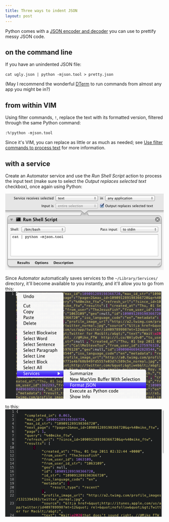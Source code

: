 ```yaml
---
title: Three ways to indent JSON
layout: post
---
```


Python comes with a [JSON encoder and decoder](http://docs.python.org/library/json.html) you can use to prettify messy JSON code.

## on the command line

If you have an unindented JSON file:  

`cat ugly.json | python -mjson.tool > pretty.json`

(May I recommend the wonderful [DTerm](http://itunes.apple.com/us/app/dterm/id415520058?mt=12) to run commands from almost any app you might be in?)

## from within VIM

Using filter commands, `!`, replace the text with its formatted version, filtered through the same Python command:  

`:%!python -mjson.tool`

Since it's VIM, you can replace as little or as much as needed; see [Use filter commands to process text](http://vim.wikia.com/wiki/Use_filter_commands_to_process_text) for more information.

## with a service

Create an Automator service and use the *Run Shell Script* action to process the input text (make sure to select the *Output replaces selected text* checkbox), once again using Python:

![Automator service](/media/images/json_workflow.png)

Since Automator automatically saves services to the `~/Library/Services/` directory, it'll become available to you instantly, and it'll allow you to go from this:   
![Unindented JSON code](/media/images/json_0.png)

to this:  
![Indented JSON code](/media/images/json_1.png)



